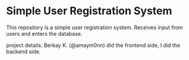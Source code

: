 # Simple User Registration System
This repository is a simple user registration system. Receives input from users and enters the database.

project details:
Berkay K. (@amaym0nn) did the frontend side, I did the backend side.
